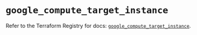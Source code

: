 # `google_compute_target_instance`

Refer to the Terraform Registry for docs: [`google_compute_target_instance`](https://registry.terraform.io/providers/hashicorp/google/6.50.0/docs/resources/compute_target_instance).
